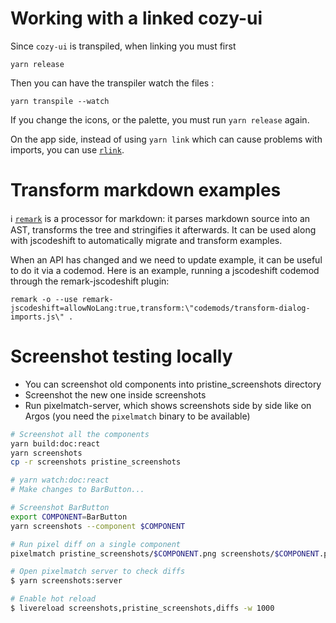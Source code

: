 # Working with a linked cozy-ui

Since `cozy-ui` is transpiled, when linking you must first

`yarn release`

Then you can have the transpiler watch the files :

`yarn transpile --watch`

If you change the icons, or the palette, you must run `yarn release` again.

On the app side, instead of using `yarn link` which can cause problems
with imports, you can use [`rlink`](https://gist.github.com/ptbrowne/add609bdcf4396d32072acc4674fff23).

# Transform markdown examples

:information_source: [`remark`][remark] is a processor for markdown: it parses markdown source into an AST,
transforms the tree and stringifies it afterwards. It can be used along with
jscodeshift to automatically migrate and transform examples.

When an API has changed and we need to update example, it can be useful to do it via a codemod. Here
is an example, running a jscodeshift codemod through the remark-jscodeshift plugin:

```
remark -o --use remark-jscodeshift=allowNoLang:true,transform:\"codemods/transform-dialog-imports.js\" .
```

[remark]: https://github.com/remarkjs/remark

# Screenshot testing locally

* You can screenshot old components into pristine_screenshots directory
* Screenshot the new one inside screenshots
* Run pixelmatch-server, which shows screenshots side by side like on Argos (you need the `pixelmatch` binary to be available)

```bash
# Screenshot all the components
yarn build:doc:react
yarn screenshots
cp -r screenshots pristine_screenshots

# yarn watch:doc:react
# Make changes to BarButton...

# Screenshot BarButton
export COMPONENT=BarButton
yarn screenshots --component $COMPONENT

# Run pixel diff on a single component
pixelmatch pristine_screenshots/$COMPONENT.png screenshots/$COMPONENT.png diff/$COMPONENT.png 0.1

# Open pixelmatch server to check diffs
$ yarn screenshots:server

# Enable hot reload
$ livereload screenshots,pristine_screenshots,diffs -w 1000
```
